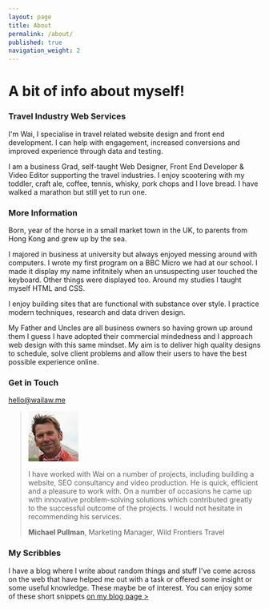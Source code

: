 ```yaml
---
layout: page
title: About
permalink: /about/
published: true
navigation_weight: 2
---
```


# A bit of info about myself!

### Travel Industry Web Services
I'm Wai, I specialise in travel related website design and front end development. I can help with engagement, increased conversions and improved experience through data and testing.

I am a business Grad, self-taught Web Designer, Front End Developer & Video Editor supporting the travel industries. I enjoy scootering with my toddler, craft ale, coffee, tennis, whisky, pork chops and I love bread. I have walked a marathon but still yet to run one.

### More Information
Born, year of the horse in a small market town in the UK, to parents from Hong Kong and grew up by the sea.

I majored in business at university but always enjoyed messing around with computers. I wrote my first program on a BBC Micro we had at our school. I made it display my name infitnitely when an unsuspecting user touched the keyboard. Other things were displayed too. Around my studies I taught myself HTML and CSS.

I enjoy building sites that are functional with substance over style. I practice modern techniques, research and data driven design.

My Father and Uncles are all business owners so having grown up around them I guess I have adopted their commercial mindedness and I approach web design with this same mindset. My aim is to deliver high quality designs to schedule, solve client problems and allow their users to have the best possible experience online.

### Get in Touch
[hello@wailaw.me](mailto:hello@wailaw.me)


> ![Michael Pullman](/images/testimonial-pics/mike-100x100.jpg "Michael Pullman")
>
> I have worked with Wai on a number of projects, including building a website, SEO consultancy and video production. He is quick, efficient and a pleasure to work with. On a number of 
> occasions he came up with innovative problem-solving solutions which contributed greatly to the successful outcome of the projects. I would not hesitate in recommending his services. 
>
> __Michael Pullman__, Marketing Manager, Wild Frontiers Travel


### My Scribbles
I have a blog where I write about random things and stuff I've come across on the web that have helped me out with a task or offered some insight or some useful knowledge. These maybe be of interest. You can enjoy some of these short snippets [on my blog page >](//)